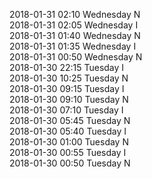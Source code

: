 2018-01-31 02:10 Wednesday  N  
2018-01-31 02:05 Wednesday  I  
2018-01-31 01:40 Wednesday  N  
2018-01-31 01:35 Wednesday  I  
2018-01-31 00:50 Wednesday  N  
2018-01-30 22:15 Tuesday  I  
2018-01-30 10:25 Tuesday  N  
2018-01-30 09:15 Tuesday  I  
2018-01-30 09:10 Tuesday  N  
2018-01-30 07:10 Tuesday  I  
2018-01-30 05:45 Tuesday  N  
2018-01-30 05:40 Tuesday  I  
2018-01-30 01:00 Tuesday  N  
2018-01-30 00:55 Tuesday  I  
2018-01-30 00:50 Tuesday  N  
